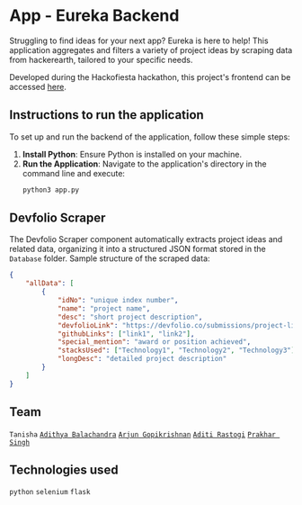 # App - Eureka Backend

Struggling to find ideas for your next app? Eureka is here to help! This application aggregates and filters a variety of project ideas by scraping data from hackerearth, tailored to your specific needs.

Developed during the Hackofiesta hackathon, this project's frontend can be accessed [here](https://github.com/tanishabisht/App-Eureka).


## Instructions to run the application
To set up and run the backend of the application, follow these simple steps:

1. **Install Python**: Ensure Python is installed on your machine.
2. **Run the Application**: Navigate to the application's directory in the command line and execute:
   ```bash
   python3 app.py
   ```


## Devfolio Scraper

The Devfolio Scraper component automatically extracts project ideas and related data, organizing it into a structured JSON format stored in the `Database` folder. Sample structure of the scraped data:
```json
{
    "allData": [
        {
            "idNo": "unique index number",
            "name": "project name",
            "desc": "short project description",
            "devfolioLink": "https://devfolio.co/submissions/project-link",
            "githubLinks": ["link1", "link2"],
            "special_mention": "award or position achieved",
            "stacksUsed": ["Technology1", "Technology2", "Technology3"],
            "longDesc": "detailed project description"
        }
    ]
}
```


## Team
`Tanisha` [`Adithya Balachandra`](https://github.com/Addii45) [`Arjun Gopikrishnan`](https://github.com/arjun-gopikrishnan) [`Aditi Rastogi`](https://github.com/AditiRastogi250701) [`Prakhar Singh`](https://github.com/PrSi007)


## Technologies used
`python` `selenium` `flask`